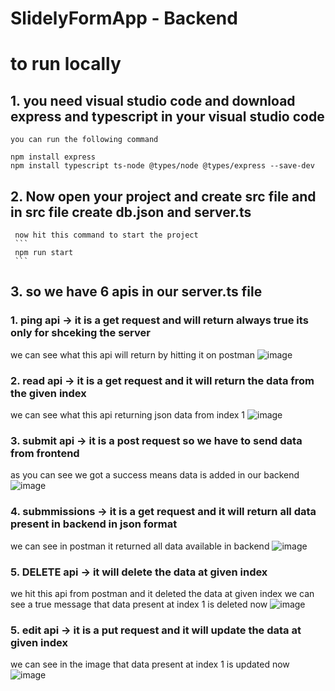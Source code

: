 # SlidelyFormApp - Backend

# to run locally 

## 1. you need visual studio code and download express and typescript in your visual studio code 

    you can run the following command
   ```
   npm install express
   npm install typescript ts-node @types/node @types/express --save-dev
   ```


## 2. Now open your project and create src file and in src file create db.json and server.ts 

     now hit this command to start the project 
     ```
     npm run start
     ```

## 3. so we have 6 apis in our server.ts file 
### 1. ping api ->  it is a get request and will return always true its only for shceking the server

we can see what this api will return by hitting it on postman
![image](https://github.com/swamivikas/slidely-form-APP---Backend-Repo/assets/108607735/7ede3ca3-73ce-4865-983a-041af07f4fcf)

### 2. read api -> it is a get request and it will return the data from the given index 

we can see what this api returning json data from index 1
![image](https://github.com/swamivikas/slidely-form-APP---Backend-Repo/assets/108607735/ccc38eb9-15cb-40d5-8001-6fed877c688d)


### 3. submit api -> it is a post request so we have to send data from frontend

as you can see we got a success means data is added in our backend 
![image](https://github.com/swamivikas/slidely-form-APP---Backend-Repo/assets/108607735/99ee7c31-9831-4d45-9370-3d13424ee0de)

### 4. submmissions -> it is a get request and it will return all data present in backend in json format 

we can see in postman it returned all data available in backend
![image](https://github.com/swamivikas/slidely-form-APP---Backend-Repo/assets/108607735/3a9a371f-9ce5-4bc4-a58b-07a8205c083f)


### 5. DELETE api -> it will delete the data at given index 

we hit this api from postman and it deleted the data at given index
we can see a true message that data present at index 1 is deleted now 
![image](https://github.com/swamivikas/slidely-form-APP---Backend-Repo/assets/108607735/79850b8b-7fda-4093-a54e-371a4185291f)

### 5. edit api -> it is a put request and it will update the data at given index

we can see in the image that data present at index 1 is updated now 
![image](https://github.com/swamivikas/slidely-form-APP---Backend-Repo/assets/108607735/e4df97c4-dfc1-4499-94ff-e753a28b4e19)
